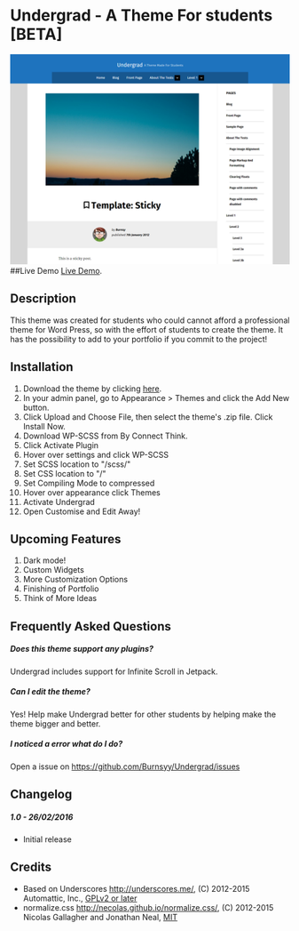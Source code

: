 # Undergrad - A Theme For students [BETA]
![screenshot](screenshot.png "screenshot")
##Live Demo
[Live Demo](http://undergrad.burnsy.me/).
## Description
This theme was created for students who could cannot afford a professional theme for Word Press, so with the effort of students to create the theme. It has the possibility to add to your portfolio if you commit to the project!
## Installation
1. Download the theme by clicking [here](https://github.com/Burnsyy/undergrad/raw/master/undergrad.zip).
2. In your admin panel, go to Appearance > Themes and click the Add New button.
3. Click Upload and Choose File, then select the theme's .zip file. Click Install Now.
4. Download WP-SCSS from By Connect Think.
5. Click Activate Plugin
6. Hover over settings and click WP-SCSS
7. Set SCSS location to "/scss/"
8. Set CSS location to "/"
9. Set Compiling Mode to compressed
10. Hover over appearance click Themes
11. Activate Undergrad
12. Open Customise and Edit Away!

## Upcoming Features
1. Dark mode!
2. Custom Widgets
3. More Customization Options
4. Finishing of Portfolio
5. Think of More Ideas

## Frequently Asked Questions
##### Does this theme support any plugins?
Undergrad includes support for Infinite Scroll in Jetpack.
##### Can I edit the theme?
Yes! Help make Undergrad better for other students by helping make the theme bigger and better.
##### I noticed a error what do I do?
Open a issue on https://github.com/Burnsyy/Undergrad/issues
## Changelog
##### 1.0 - 26/02/2016
* Initial release

## Credits
* Based on Underscores http://underscores.me/, (C) 2012-2015 Automattic, Inc., [GPLv2 or later](https://www.gnu.org/licenses/gpl-2.0.html)
* normalize.css http://necolas.github.io/normalize.css/, (C) 2012-2015 Nicolas Gallagher and Jonathan Neal, [MIT](http://opensource.org/licenses/MIT)
